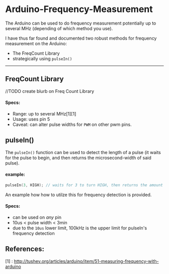 Arduino-Frequency-Measurement
=============================

The Arduino can be used to do frequency measurement potentially up to several MHz (depending of which method you use).

I have thus far found and documented two robust methods for frequency measurement on the Arduino:

* The FreqCount Library
* strategically using `pulseIn()`


---

## FreqCount Library

//TODO create blurb on Freq Count Library

#### Specs:
* Range:  up to several MHz[1][1]
* Usage:  uses pin 5
* Caveat: can alter pulse widths for `PWM` on other pwm pins.

## pulseIn()

The `pulseIn()` function can be used to detect the length of a pulse (it waits for the pulse to begin, and then returns the microsecond-width of said pulse).

#### example:

```ino
pulseIn(3, HIGH); // waits for 3 to turn HIGH, then returns the amount of us until it turns LOW again
```

An example how how to utilze this for frequency detection is provided.

#### Specs:

- can be used on _any_ pin
- 10us < pulse width < 3min
- due to the `10us` lower limit, 100kHz is the upper limit for pulseIn's frequency detection


## References:

[1] : http://tushev.org/articles/arduino/item/51-measuring-frequency-with-arduino
